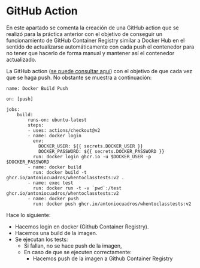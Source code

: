 # GitHub Action
En este apartado se comenta la creación de una GitHub action que se realizó para la práctica anterior con el objetivo de conseguir un funcionamiento de GitHub Container Registry similar a Docker Hub en el sentido de actualizarse automáticamente con cada push el contenedor para no tener que hacerlo de forma manual y mantener así el contenedor actualizado.

La GitHub action ([se puede consultar aquí](https://github.com/antoniocuadros/WhenToClass/blob/master/.github/workflows/docker.yml)) con el objetivo de que cada vez que se haga push. No obstante se muestra a continuación:

```
name: Docker Build Push

on: [push]

jobs:
    build:
        runs-on: ubuntu-latest
        steps:
        - uses: actions/checkout@v2
        - name: docker login
          env:
            DOCKER_USER: ${{ secrets.DOCKER_USER }}
            DOCKER_PASSWORD: ${{ secrets.DOCKER_PASSWORD }}
          run: docker login ghcr.io -u $DOCKER_USER -p $DOCKER_PASSWORD 
        - name: docker build
          run: docker build -t ghcr.io/antoniocuadros/whentoclasstests:v2 .
        - name: exec test
          run: docker run -t -v `pwd`:/test ghcr.io/antoniocuadros/whentoclasstests:v2
        - name: docker push
          run: docker push ghcr.io/antoniocuadros/whentoclasstests:v2
```

Hace lo siguiente:
  - Hacemos login en docker (Github Container Registry).
  - Hacemos una build de la imagen.
  - Se ejecutan los tests:
    - Si fallan, no se hace push de la imagen,
    - En caso de que se ejecuten correctamente:
      - Hacemos push de la imagen a Github Container Registry